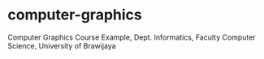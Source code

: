 # computer-graphics
Computer Graphics Course Example, Dept. Informatics, Faculty Computer Science, University of Brawijaya
